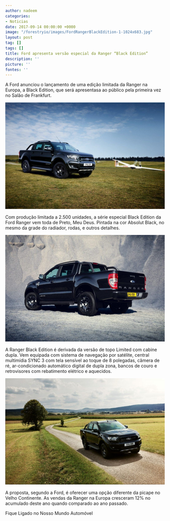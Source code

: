 ```yaml
---
author: nadeem
categories:
- Noticias
date: 2017-09-14 00:00:00 +0000
image: "/forestryio/images/FordRangerBlackEdition-1-1024x683.jpg"
layout: post
tag: []
tags: []
title: Ford apresenta versão especial da Ranger “Black Edition”
description: ''
picture: ''
fontes: ''
---
```



A Ford anunciou o lançamento de uma edição limitada da Ranger na Europa, a Black Edition, que será apresentasa ao público pela primeira vez no Salão de Frankfurt.

![](/forestryio/images/FordRangerBlackEdition-2-1024x682-1.jpg)

Com produção limitada a 2.500 unidades, a série especial Black Edition da Ford Ranger vem toda de Preto, Meu Deus. Pintada na cor Absolut Black, no mesmo da grade do radiador, rodas, e outros detalhes.

![](/forestryio/images/FordRangerBlackEdition-3-1024x682-1.jpg)

A Ranger Black Edition é derivada da versão de topo Limited com cabine dupla. Vem equipada com sistema de navegação por satélite, central multimídia SYNC 3 com tela sensível ao toque de 8 polegadas, câmera de ré, ar-condicionado automático digital de dupla zona, bancos de couro e retrovisores com rebatimento elétrico e aquecidos.

![](/forestryio/images/FordRangerBlackEdition-4-1024x682.jpg)

A proposta, segundo a Ford, é oferecer uma opção diferente da picape no Velho Continente. As vendas da Ranger na Europa cresceram 12% no acumulado deste ano quando comparado ao ano passado.

Fique Ligado no Nosso Mundo Automóvel

